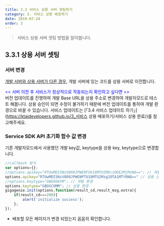 ```yaml
---
title: 3.3 서비스 상용 서버 셋팅하기
category: 3. 서비스 상용 배포하기
date: 2019-07-24
order: 3
---
```


> 서비스 상용 서버 셋팅 방법을 알아봅니다. 

## 3.3.1 상용 서버 셋팅

### 서버 변경

<u>개발 서버와 상용 서버가 다른 경우</u>, 개발 서버에 있는 코드를 상용 서버로 이전합니다.

<span style="color:blue"><< 서버 이전 후 서비스가 정상적으로 작동되는지 확인하고 싶다면 >></span>  
버전 업데이트를 진행하여 개발 Base URL을 상용 주소로 변경하여 개발자모드로 테스트 해봅니다. 상용 승인이 되면 수정이 불가하기 때문에 버전 업데이트를 통하여 개발 환경으로 바꿀 수 있습니다. 서비스 업데이트는 [「3.4 서비스 업데이트 하기」](https://ktaidevelopers.github.io/3_서비스 상용 배포하기/서비스 상용 완료/)를 참고해주세요.



### Service SDK API 초기화 함수 값 변경


기존 개발자모드에서 사용했던 개발 key값, keytype을 상용 key, keytype으로 변경합니다.  

```javascript
//callback 방식
var options={};
//options.apikey="RTUwMDI5NzV8R0JPWERFVk18MTU2MDczODE2MjMzNA=="; // 개발 key
options.apikey="RTUwMDI5NzV8R0JPWENPTU18MTU2Mzg2OTA1MTY0NQ==" // 상용 신청 시 받은 상용 key
//options.keytype="GBOXDEVM"; // 개발 환경
options.keytype="GBOXCOMM"; // 상용 환경
gigagenie.init(options,function(result_cd,result_msg,extra){
    if(result_cd===200){
        alert('initialize success');
    };
});
```

- 배포할 모든 페이지가 변경 되었는지 꼼꼼히 확인합니다. 